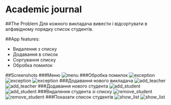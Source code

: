 # Academic journal

##The Problem
Для кожного викладача вивести і відсортувати в алфавідному порядку список студентів.

##App features:
* Видалення з списку
* Додавання в список
* Сортування списку
* Обробка помилок

##Screenshots
###Меню
![menu](http://i.piccy.info/i9/083459abdb0e53faabbcba80a7dfdee5/1479151805/9703/1089773/Screenshot_0.png)
###Обробка помилок
![exception](http://i.piccy.info/i9/fb173e6ee5c20720414e2661c5b2ee02/1479152340/20101/1089773/Screenshot_1.png)
![exception](http://i.piccy.info/i9/213324bd8329b789373cb8a48941f6b7/1479152431/11750/1089773/Screenshot_3.png)
![exception](http://i.piccy.info/i9/3fbdd2e86b3d64f817de8b2ea07e7a64/1479152526/11167/1089773/Screenshot_4.png)
###Додавання нового викладача
![add_teacher](http://i.piccy.info/i9/dbfde0d2e14a2aaef6194be9cb67ebbc/1479152614/8794/1089773/Screenshot_5.png)
![add_teacher](http://i.piccy.info/i9/5e050b509f3a118577b79dbfccc2d463/1479152659/11314/1089773/Screenshot_6.png)
###Додавання нового студента
![add_student](http://i.piccy.info/i9/4946b9dbf0c65191a4447caf016300b7/1479152759/10224/1089773/Screenshot_7.png)
![add_student](http://i.piccy.info/i9/4b1945c1e1e4bcfead545c21630a308a/1479152795/10517/1089773/Screenshot_8.png)
###Видалення студента зі списку
![remove_student](http://i.piccy.info/i9/2d2bdd2506f6ebbbf4154545161a9dd7/1479152901/10538/1089773/Screenshot_9.png)
![remove_student](http://i.piccy.info/i9/8e36a0ca08d1190e905eb7da533d2206/1479152929/10263/1089773/Screenshot_10.png)
###Показати список студентів
![show_list](http://i.piccy.info/i9/6701cf3e9e5d54f9ab5e3f9d5c3e81e5/1479153037/9412/1089773/Screenshot_11.png)
![show_list](http://i.piccy.info/i9/8580c334f67925f72983e062bc896d48/1479153068/9994/1089773/Screenshot_12.png)
